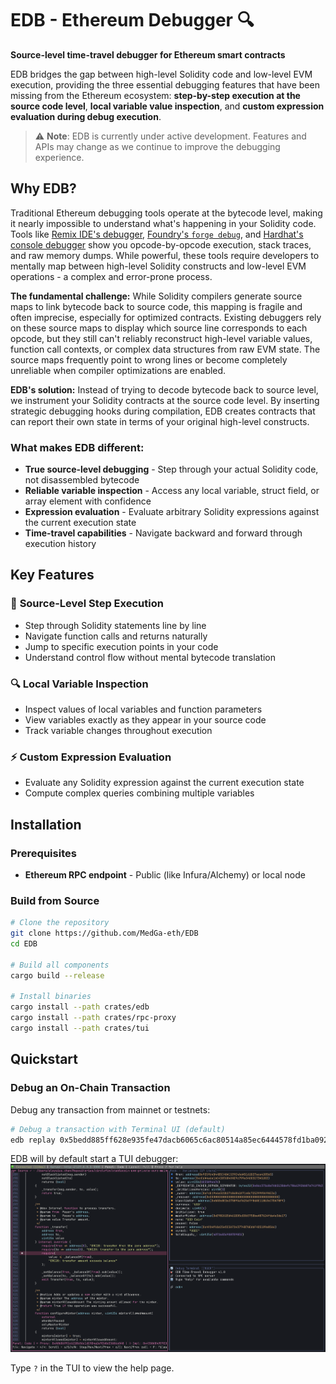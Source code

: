 # EDB - Ethereum Debugger 🔍

**Source-level time-travel debugger for Ethereum smart contracts**

EDB bridges the gap between high-level Solidity code and low-level EVM execution, providing the three essential debugging features that have been missing from the Ethereum ecosystem: **step-by-step execution at the source code level**, **local variable value inspection**, and **custom expression evaluation during debug execution**.

> ⚠️ **Note**: EDB is currently under active development. Features and APIs may change as we continue to improve the debugging experience.

## Why EDB?

Traditional Ethereum debugging tools operate at the bytecode level, making it nearly impossible to understand what's happening in your Solidity code.
Tools like [Remix IDE's debugger](https://remix-ide.readthedocs.io/en/latest/debugger.html), [Foundry's `forge debug`](https://book.getfoundry.sh/forge/debugger), and [Hardhat's console debugger](https://hardhat.org/hardhat-network/docs/guides/forking-other-networks) show you opcode-by-opcode execution, stack traces, and raw memory dumps.
While powerful, these tools require developers to mentally map between high-level Solidity constructs and low-level EVM operations - a complex and error-prone process.

**The fundamental challenge:** While Solidity compilers generate source maps to link bytecode back to source code, this mapping is fragile and often imprecise, especially for optimized contracts.
Existing debuggers rely on these source maps to display which source line corresponds to each opcode, but they still can't reliably reconstruct high-level variable values, function call contexts, or complex data structures from raw EVM state.
The source maps frequently point to wrong lines or become completely unreliable when compiler optimizations are enabled.

**EDB's solution:** Instead of trying to decode bytecode back to source level, we instrument your Solidity contracts at the source code level.
By inserting strategic debugging hooks during compilation, EDB creates contracts that can report their own state in terms of your original high-level constructs.

### What makes EDB different:

- **True source-level debugging** - Step through your actual Solidity code, not disassembled bytecode
- **Reliable variable inspection** - Access any local variable, struct field, or array element with confidence
- **Expression evaluation** - Evaluate arbitrary Solidity expressions against the current execution state
- **Time-travel capabilities** - Navigate backward and forward through execution history

## Key Features

### 🎯 **Source-Level Step Execution**
- Step through Solidity statements line by line
- Navigate function calls and returns naturally
- Jump to specific execution points in your code
- Understand control flow without mental bytecode translation

### 🔍 **Local Variable Inspection**
- Inspect values of local variables and function parameters
- View variables exactly as they appear in your source code
- Track variable changes throughout execution

### ⚡ **Custom Expression Evaluation**
- Evaluate any Solidity expression against the current execution state
- Compute complex queries combining multiple variables

## Installation

### Prerequisites

- **Ethereum RPC endpoint** - Public (like Infura/Alchemy) or local node

### Build from Source

```bash
# Clone the repository
git clone https://github.com/MedGa-eth/EDB
cd EDB

# Build all components
cargo build --release

# Install binaries
cargo install --path crates/edb
cargo install --path crates/rpc-proxy
cargo install --path crates/tui
```

## Quickstart

### Debug an On-Chain Transaction

Debug any transaction from mainnet or testnets:

```bash
# Debug a transaction with Terminal UI (default)
edb replay 0x5bedd885ff628e935fe47dacb6065c6ac80514a85ec6444578fd1ba092904096
```

EDB will by default start a TUI debugger:
![EDB TUI](resources/edb-tui.png)

Type `?` in the TUI to view the help page.

